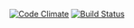 [![Code Climate](https://codeclimate.com/github/LukeSettle/Creation/badges/gpa.svg)](https://codeclimate.com/github/LukeSettle/Creation)
[![Build Status](https://travis-ci.org/LukeSettle/Creation.svg?branch=master)](https://travis-ci.org/LukeSettle/Creation)
